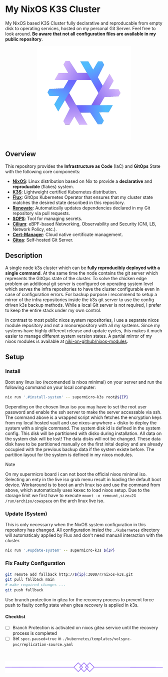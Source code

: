 # My NixOS K3S Cluster

My NixOS based K3S Cluster fully declarative and reproducable from empty disk to operating services, hosted on my personal Git Server. Feel free to look around. **Be aware that not all configuration files are available in my public repository**.

<p align="center"><img src="docs/images/logo.png" width=300px></p>



## Overview

This repository provides the **Infrastructure as Code** (IaC) and **GitOps** State with the following core components:

- [**NixOS**](https://nixos.org/): Linux distribution based on Nix to provide a **declarative** and **reproducible** (flakes) system.
- [**K3S**](https://k3s.io/): Lightweight certified Kubernetes distribution.
- [**Flux**](https://github.com/fluxcd/flux2): GitOps Kubernetes Operator that ensures that my cluster state matches the desired state described in this repository.
- [**Renovate**](https://github.com/renovatebot/renovate): Automatically updates dependencies declared in my Git repository via pull requests.
- [**SOPS**](https://github.com/mozilla/sops): Tool for managing secrets.
- [**Cilium**](https://cilium.io/): eBPF-based Networking, Observability and Security (CNI, LB, Network Policy, etc.).
- [**Cert-Manager**](https://cert-manager.io/): Cloud native certificate management.
- [**Gitea**](https://about.gitea.com/): Self-hosted Git Server.

## Description

A single node k3s cluster which can be **fully reproducibly deployed with a single command**. At the same time the node contains the git server which represents the GitOps state of the cluster. To solve the chicken edge problem an additional git server is configured on operating system level which serves the infra repositories to have the cluster configurable even in case of configuration errors. For backup purpose i recommend to setup a mirror of the infra repositories inside the k3s git server to use the config driven k3s backup methods. While a local Git server is not required, I prefer to keep the entire stack under my own control.

In contrast to most public nixos system repositories, i use a separate nixos module repository and not a monorepository with all my systems. Since my systems have highly different release and update cycles, this makes it much easier to manage different system version states. A partial mirror of my nixos modules is available at [niki-on-github/nixos-modules](https://github.com/niki-on-github/nixos-modules).

## Setup

### Install

Boot any linux iso (recomended is nixos minimal) on your server and run the following command on your local computer:

```bash
nix run '.#install-system' -- supermicro-k3s root@${IP}
```

Depending on the chosen linux iso you may have to set the root user password and enable the ssh server to make the server accessable via ssh. The command above is a wrapped script which fetches the encryption keys from my local hosted vault and use nixos-anywhere + disko to deploy the system with a single command. The system disk id is defined in the system config. This disk will be partitioned with disko during installation. All data on the system disk will be lost! The data disks will not be changed. These data disk have to be partitioned manually on the first inital deploy and are already occupied with the previous backup data if the system existe before. The partition layout for the system is defined in my nixos modules.

> [!NOTE] 
> On my supermicro board i can not boot the official nixos minimal iso. Selecting an enty in the live iso grub menu result in loading the default boot device. Workaround is to boot an arch linux iso and use the command from above, which automatically uses kexec to load nixos setup. Due to the storage limit we first have to execute `mount -o remount,size=2G /run/archiso/cowspace` on the arch linux live iso.

### Update (System)

This is only necessarry when the NixOS system configuration in this repository has changed. All configuration insied the `./kubernetes` directory will automaticaly applied by Flux and don't need manuall interaction with the cluster.

```bash
nix run '.#update-system' -- supermicro-k3s ${IP}
```

### Fix Faulty Configuration

```sh
git remote add fallback http://${ip}:3000/r/nixos-k3s.git
git pull fallback main
# make required changes ...
git push fallback
```

Use branch protection in gitea for the recovery process to prevent force push to faulty config state when gitea recovery is applied in k3s.

#### Checklist

- [ ] Branch Protection is activated on nixos gitea service until the recovery process is completed 
- [ ] Set `spec.paused=true` in `./kubernetes/templates/volsync-pvc/replication-source.yaml`

<br>

![](./docs/images/split.png)
